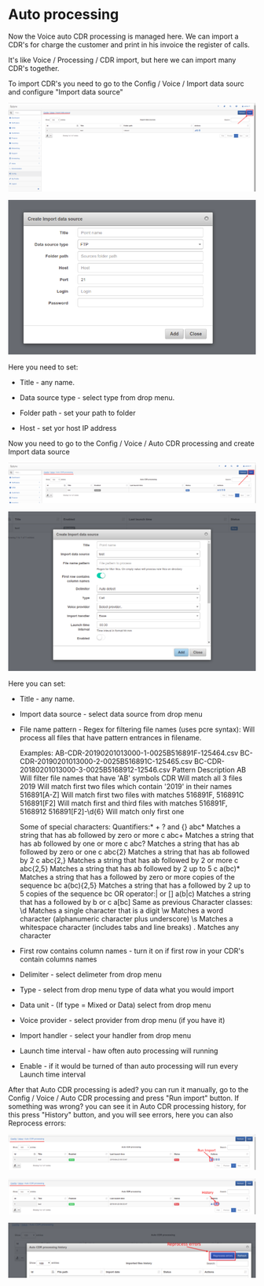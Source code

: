 Auto processing
==========

Now the Voice auto CDR processing is managed here. We can import a CDR's for charge the customer and print in his invoice the register of calls.

It's like Voice / Processing / CDR import, but here we can import many CDR's together.

To import CDR's you need to go to the Config / Voice / Import data sourc and configure "Import data source"

![Import](1.png)

![Import](2.png)

Here you need to set:

  * Title - any name.

  * Data source type - select type from drop menu.

  * Folder path - set your path to folder

  * Host - set yor host IP address

Now you need to go to the Config / Voice / Auto CDR processing and create Import data source

![Import](3.png)

![Import](4.png)

Here you can set:

  * Title - any name.

  * Import data source - select data source from drop menu

  * File name pattern - Regex for filtering file names (uses pcre syntax):
    Will process all files that have pattern entrances in filename.

    Examples:
    AB-CDR-20190201013000-1-0025B516891F-125464.csv
    BC-CDR-20190201013000-2-0025B516891C-125465.csv
    BC-CDR-20180201013000-3-0025B5168912-12546.csv
    Pattern Description
    AB     Will filter file names that have 'AB' symbols
    CDR    Will match all 3 files
    2019   Will match first two files which contain '2019' in their names
    516891[A-Z] Will match first two files with matches 516891F, 516891C
    516891[F2] Will match first and third files with matches 516891F, 5168912
    516891[F2]-\d{6}  Will match only first one

    Some of special characters:
    Quantifiers:* + ? and {}
    abc*        Matches a string that has ab followed by zero or more c
    abc+        Matches a string that has ab followed by one or more c
    abc?        Matches a string that has ab followed by zero or one c
    abc{2}      Matches a string that has ab followed by 2 c
    abc{2,}     Matches a string that has ab followed by 2 or more c
    abc{2,5}    Matches a string that has ab followed by 2 up to 5 c
    a(bc)*      Matches a string that has a followed by zero or more copies of the sequence bc
    a(bc){2,5}  Matches a string that has a followed by 2 up to 5 copies of the sequence bc
    OR operator:| or []
    a(b|c)     Matches a string that has a followed by b or c
    a[bc]      Same as previous
    Character classes:
    \d         Matches a single character that is a digit
    \w         Matches a word character (alphanumeric character plus underscore)
    \s         Matches a whitespace character (includes tabs and line breaks)
    .          Matches any character

  * First row contains column names - turn it on if first row in your CDR's contain columns names

  * Delimiter - select delimeter from drop menu

  * Type - select from drop menu type of data what you would import

  * Data unit - (If type = Mixed or Data) select from drop menu

  * Voice provider - select provider from drop menu (if you have it)

  * Import handler - select your handler from drop menu

  * Launch time interval - haw often auto processing will running

  * Enable - if it would be turned of than auto processing will run every Launch time interval

After that Auto CDR processing is aded? you can run it manually, go to the Config / Voice / Auto CDR processing and press "Run import" button.
If something was wrong? you can see it in Auto CDR processing history, for this press "History" button, and you will see errors, here you can also Reprocess errors:

![Import](5.png)

![Import](6.png)

![Import](7.png)
